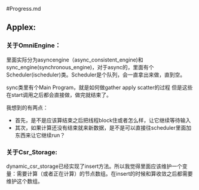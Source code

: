 #Progress.md


Applex:
---

### 关于OmniEngine：

里面实际分为asyncengine（async_consistent_engine)和sync_engine(synchronous_engine)，对于async的，里面有个Scheduler(ischeduler)类。Scheduler是个队列，会一直拿出来做，直到空。

sync类里有个Main Program，就是如何做gather apply scatter的过程
但是这些在start调用之后都会直接做，做完就结束了。

我想到的有两点：

* 首先，是不是应该算结束之后把线程block住或者怎么样，让它继续等待输入
* 其次，如果计算还没有结束就来新数据，是不是可以直接往scheduler里面加东西来让它继续run？

### 关于Csr_Storage:

dynamic_csr_storage已经实现了insert方法。所以我觉得里面应该维护一个变量：需要计算（或者正在计算）的节点数组。在insert的时候和算收敛之后都需要维护这个数组。